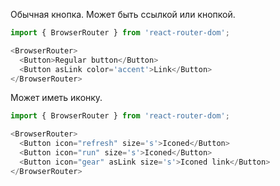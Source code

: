 Обычная кнопка. Может быть ссылкой или кнопкой.

```js padded
import { BrowserRouter } from 'react-router-dom';

<BrowserRouter>
  <Button>Regular button</Button>
  <Button asLink color='accent'>Link</Button>
</BrowserRouter>
```

Может иметь иконку.

```js padded
import { BrowserRouter } from 'react-router-dom';

<BrowserRouter>
  <Button icon="refresh" size='s'>Iconed</Button>
  <Button icon="run" size='s'>Iconed</Button>
  <Button icon="gear" asLink size='s'>Iconed link</Button>
</BrowserRouter>
```
